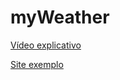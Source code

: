 # myWeather

[Vídeo explicativo](https://github.com/JulianoEngineer/myWeather.git)

[Site exemplo](https://myweatherweb.com)
